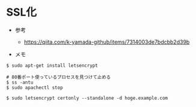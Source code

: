 # SSL化
* 参考
    * https://qiita.com/k-yamada-github/items/7314003de7bdcbb2d39b

* メモ

```
$ sudo apt-get install letsencrypt

# 80番ポート使っているプロセスを見つけて止める
$ ss -antu
$ sudo apachectl stop

$ sudo letsencrypt certonly --standalone -d hoge.example.com
```
